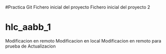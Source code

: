 #Practica Git
Fichero inicial del proyecto
Fichero inicial del proyecto 2
# hlc_aabb_1
Modificacion en remoto
Modificacion en local
Modificacion en remoto para prueba de Actualizacion
